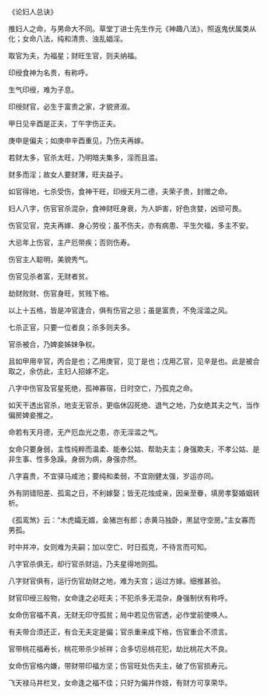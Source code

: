 《论妇人总诀》

推妇人之命，与男命大不同。草堂丁进士先生作元《神趣八法》，照返鬼伏属类从化；女命八法，纯和清贵、浊乱娼淫。

取官为夫，为福星；财旺生官，则夫纳福。

印绶食神为名贵，有称呼。

生气印绶，难为子息。

印绶财官，必生于富贵之家，才貌贤淑。

甲日见辛酉是正夫，丁午字伤正夫。

庚申是偏夫；如庚申辛酉重见，乃伤夫再嫁。

若财太多，官杀太旺，乃明暗夫集多，淫而且滥。

财多而淫；故女人要财薄，旺夫益子。

如官得地，七杀受伤，食神干旺，印绶天月二德，夫荣子贵，封赠之命。

妇人八字，伤官官杀混杂，食神财旺身衰，为人妒害，好色贪婪，凶顽可畏。

伤官见官，克夫再嫁、身心劳役；虽不伤夫，亦有病患、平生欠福，多主不安。

大忌年上伤官，主产厄带疾；否则伤寿。

伤官主人聪明，美貌秀气。

伤官见杀者富，无财者贫。

劫财败财、伤官身旺，贫贱下格。

以上十五格，皆是冲官逢合，俱有伤官之忌；虽是富贵，不免淫滥之风。

七杀正官，只要一位者良；杀多则夫多。

官杀被合，乃婢妾姊妹争权。

且如甲用辛官，丙合是也；乙用庚官，见丁是也；戊用乙官，见辛是也。此是被合取之，余仿此，主妇人招嫁不定。

八字中伤官及官星死绝，孤神寡宿，日时空亡，乃孤克之命。

如天干透出官杀，地支无官杀，更临休囚死绝、退气之地，乃女绝其夫之气，当作偏房婢妾推之。

命若有天月德，无产厄血光之患，亦无淫滥之气。

女命只要身弱，主性纯粹而温柔、能奉公姑、帮助夫主；身强欺夫，不孝公姑、是非生事、性多急躁。身弱为病，身强亦然。

八字喜贵，不宜驿马咸池；要纯和柔弱，不宜刚健太强，岁运亦同。

外有阴错阳差、孤鸾之日，不利嫁娶；皆无花烛成亲，因亲至眷，填房孝娶婚姻转析。

《孤鸾煞》云：“木虎孀无婿，金猪岂有郎；赤黄马独卧，黑鼠守空房。”主女寡而男孤。

时中并冲，女则难为夫嗣；加以空亡、时日孤克，不待言而可知。

八字官杀俱无，却行官杀财运，乃夫星得地则孤。

八字财官俱有，运行伤官劫财之地，难为夫宫；运过方嫁。细推甚验。

财官印绶三般物，女命逢之必旺夫；不犯杀多无混杂，身强制伏有称呼。

女命伤官福不真，无财无印守孤贫；局中若见伤官透，必作堂前使唤人。

有夫带合须还正，有合无夫定是偏；官杀重来成下格，伤官重合不须言。

官带桃花福寿长，桃花带杀少祯祥；合多切忌桃花犯，劫比桃花大不良。

女命伤官格内嫌，带财带印福方坚；伤官旺处伤夫主，破了伤官损寿元。

飞天禄马井栏叉，女命逢之福不佳；只好为偏并作妓，有财方可享荣华。


